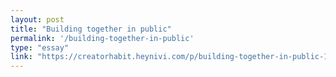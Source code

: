```yaml
---
layout: post
title: "Building together in public"
permalink: '/building-together-in-public'
type: "essay"
link: "https://creatorhabit.heynivi.com/p/building-together-in-public-1"
---
```

